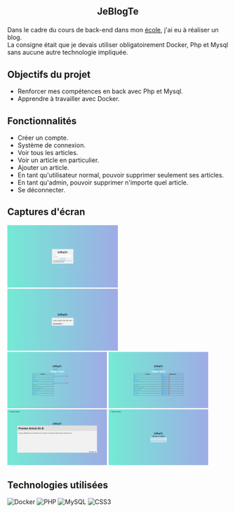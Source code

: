## <p align="center">JeBlogTe</p>

Dans le cadre du cours de back-end dans mon [école](https://www.hetic.net/), j'ai eu à réaliser un blog.<br/>
La consigne était que je devais utiliser obligatoirement Docker, Php et Mysql sans aucune autre technologie impliquée.<br/>

## Objectifs du projet

- Renforcer mes compétences en back avec Php et Mysql.
- Apprendre à travailler avec Docker.

## Fonctionnalités

-  Créer un compte.
-  Système de connexion. 
-  Voir tous les articles.
-  Voir un article en particulier.
-  Ajouter un article.
-  En tant qu'utilisateur normal, pouvoir supprimer seulement ses articles.
-  En tant qu'admin, pouvoir supprimer n'importe quel article.
-  Se déconnecter.

## Captures d'écran

<div>
  <img src="img/index.png" alt="image de mon index.php" width="50%">
  <img src="img/createuser.png" alt="image de la création d'un compte" width="50%">
</div>

<div>
  <img src="img/homepage-user.png" alt="image de mon homepage côté user" width="45%">
  <img src="img/homepage-admin.png" alt="image de mon homepage côté admin" width="45%">
</div>

<div>  
  <img src="img/voir-article.png" alt="image quand on est dans un article" width="45%">
  <img src="img/ajt-article.png" alt="image qunad on ajoute un article" width="45%">
 </div>

## Technologies utilisées

![Docker](https://img.shields.io/badge/docker-%230db7ed.svg?style=for-the-badge&logo=docker&logoColor=white)
![PHP](https://img.shields.io/badge/php-%23777BB4.svg?style=for-the-badge&logo=php&logoColor=white)
![MySQL](https://img.shields.io/badge/mysql-%2300f.svg?style=for-the-badge&logo=mysql&logoColor=white)
![CSS3](https://img.shields.io/badge/css3-%231572B6.svg?style=for-the-badge&logo=css3&logoColor=white)
